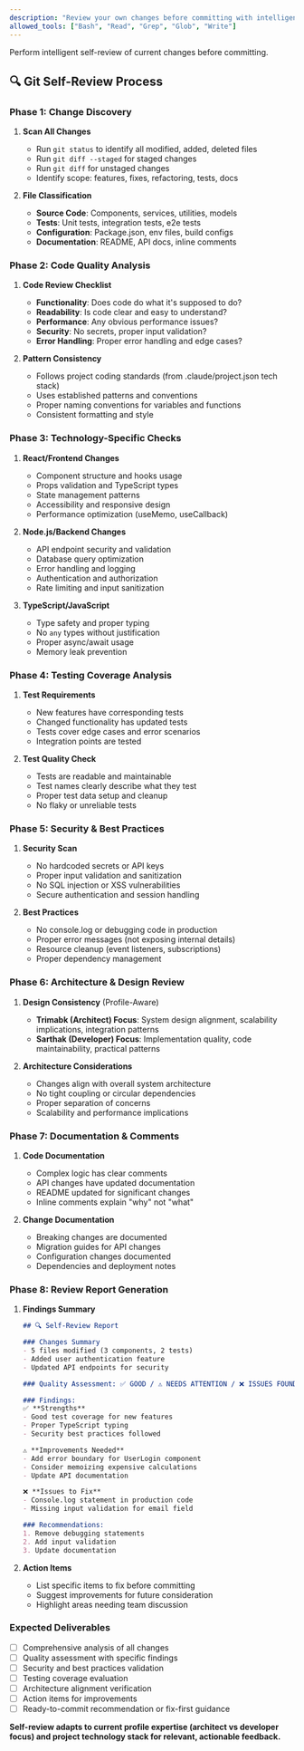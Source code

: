 ```yaml
---
description: "Review your own changes before committing with intelligent suggestions and quality checks"
allowed_tools: ["Bash", "Read", "Grep", "Glob", "Write"]
---
```


Perform intelligent self-review of current changes before committing.

## 🔍 Git Self-Review Process

### Phase 1: Change Discovery
1. **Scan All Changes**
   - Run `git status` to identify all modified, added, deleted files
   - Run `git diff --staged` for staged changes
   - Run `git diff` for unstaged changes
   - Identify scope: features, fixes, refactoring, tests, docs

2. **File Classification**
   - **Source Code**: Components, services, utilities, models
   - **Tests**: Unit tests, integration tests, e2e tests
   - **Configuration**: Package.json, env files, build configs
   - **Documentation**: README, API docs, inline comments

### Phase 2: Code Quality Analysis
1. **Code Review Checklist**
   - **Functionality**: Does code do what it's supposed to do?
   - **Readability**: Is code clear and easy to understand?
   - **Performance**: Any obvious performance issues?
   - **Security**: No secrets, proper input validation?
   - **Error Handling**: Proper error handling and edge cases?

2. **Pattern Consistency**
   - Follows project coding standards (from .claude/project.json tech stack)
   - Uses established patterns and conventions
   - Proper naming conventions for variables and functions
   - Consistent formatting and style

### Phase 3: Technology-Specific Checks
1. **React/Frontend Changes**
   - Component structure and hooks usage
   - Props validation and TypeScript types
   - State management patterns
   - Accessibility and responsive design
   - Performance optimization (useMemo, useCallback)

2. **Node.js/Backend Changes**
   - API endpoint security and validation
   - Database query optimization
   - Error handling and logging
   - Authentication and authorization
   - Rate limiting and input sanitization

3. **TypeScript/JavaScript**
   - Type safety and proper typing
   - No `any` types without justification
   - Proper async/await usage
   - Memory leak prevention

### Phase 4: Testing Coverage Analysis
1. **Test Requirements**
   - New features have corresponding tests
   - Changed functionality has updated tests
   - Tests cover edge cases and error scenarios
   - Integration points are tested

2. **Test Quality Check**
   - Tests are readable and maintainable
   - Test names clearly describe what they test
   - Proper test data setup and cleanup
   - No flaky or unreliable tests

### Phase 5: Security & Best Practices
1. **Security Scan**
   - No hardcoded secrets or API keys
   - Proper input validation and sanitization
   - No SQL injection or XSS vulnerabilities
   - Secure authentication and session handling

2. **Best Practices**
   - No console.log or debugging code in production
   - Proper error messages (not exposing internal details)
   - Resource cleanup (event listeners, subscriptions)
   - Proper dependency management

### Phase 6: Architecture & Design Review
1. **Design Consistency** (Profile-Aware)
   - **Trimabk (Architect) Focus**: System design alignment, scalability implications, integration patterns
   - **Sarthak (Developer) Focus**: Implementation quality, code maintainability, practical patterns

2. **Architecture Considerations**
   - Changes align with overall system architecture
   - No tight coupling or circular dependencies
   - Proper separation of concerns
   - Scalability and performance implications

### Phase 7: Documentation & Comments
1. **Code Documentation**
   - Complex logic has clear comments
   - API changes have updated documentation
   - README updated for significant changes
   - Inline comments explain "why" not "what"

2. **Change Documentation**
   - Breaking changes are documented
   - Migration guides for API changes
   - Configuration changes documented
   - Dependencies and deployment notes

### Phase 8: Review Report Generation
1. **Findings Summary**
   ```markdown
   ## 🔍 Self-Review Report
   
   ### Changes Summary
   - 5 files modified (3 components, 2 tests)
   - Added user authentication feature
   - Updated API endpoints for security
   
   ### Quality Assessment: ✅ GOOD / ⚠️ NEEDS ATTENTION / ❌ ISSUES FOUND
   
   ### Findings:
   ✅ **Strengths**
   - Good test coverage for new features
   - Proper TypeScript typing
   - Security best practices followed
   
   ⚠️ **Improvements Needed**
   - Add error boundary for UserLogin component
   - Consider memoizing expensive calculations
   - Update API documentation
   
   ❌ **Issues to Fix**
   - Console.log statement in production code
   - Missing input validation for email field
   
   ### Recommendations:
   1. Remove debugging statements
   2. Add input validation
   3. Update documentation
   ```

2. **Action Items**
   - List specific items to fix before committing
   - Suggest improvements for future consideration
   - Highlight areas needing team discussion

### Expected Deliverables
- [ ] Comprehensive analysis of all changes
- [ ] Quality assessment with specific findings
- [ ] Security and best practices validation
- [ ] Testing coverage evaluation
- [ ] Architecture alignment verification
- [ ] Action items for improvements
- [ ] Ready-to-commit recommendation or fix-first guidance

**Self-review adapts to current profile expertise (architect vs developer focus) and project technology stack for relevant, actionable feedback.**